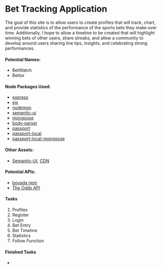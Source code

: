 # Bet Tracking Application

The goal of this site is to allow users to create profiles that will track,
chart, and provide statistics of the performance of the sports bets they make
over time. Additionally, I hope to allow a timeline to be created that will
highlight winning bets of other users, share streaks, and allow a community to
develop around users sharing line tips, insights, and celebrating strong
performances. 

#### Potential Names: 
* BetWatch
* Bettor

#### Node Packages Used:
* [express](https://www.npmjs.com/package/express)
* [ejs](https://www.npmjs.com/package/ejs)
* [nodemon](https://www.npmjs.com/package/nodemon)
* [semantic-ui](https://www.npmjs.com/package/semantic-ui)
* [mongoose](https://www.npmjs.com/package/mongoose)
* [body-parser](https://www.npmjs.com/package/body-parser)
* [passport](https://www.npmjs.com/package/passport)
* [passport-local](https://www.npmjs.com/package/passport-local)
* [passport-local-mongoose](https://www.npmjs.com/package/passport-local-mongoose)

#### Other Assets:
* [Semantic-UI](https://semantic-ui.com), 
  [CDN](https://cdnjs.com/libraries/semantic-ui)

#### Potential APIs:
* [bovada npm](https://www.npmjs.com/package/bovada)
* [The Odds API](https://the-odds-api.com)

#### Tasks
1. Profiles
2. Register
3. Login
4. Bet Entry
5. Bet Timeline
6. Statistics
7. Follow Function

#### Finished Tasks
* 